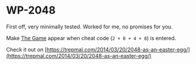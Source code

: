 WP-2048
=======

First off, very minimally tested. Worked for me, no promises for you.

Make [The Game](http://gabrielecirulli.github.io/2048/) appear when cheat code (`2 + 0 + 4 + 8`) is entered.

Check it out on [https://trepmal.com/2014/03/20/2048-as-an-easter-egg/](https://trepmal.com/2014/03/20/2048-as-an-easter-egg/)
